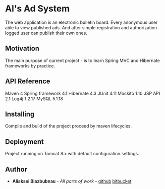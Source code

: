 # Al's Ad System

The web application is an electronic bulletin board. Every anonymous user able to view published ads. And after simple registration and authorization logged user can publish their own ones.

## Motivation

The main purpose of current project - is to learn Spring MVC and Hibernate frameworks by practice.

## API Reference

Maven 4
Spring framework 4.1
Hibernate 4.3
JUnit 4.11
Mockito 1.10
JSP API 2.1
Log4j 1.2.17
MySQL 5.1.18

## Installing

Compile and build of the project proceed by maven lifecycles.


## Deployment

Project running on Tomcat 8.x with default configuration settings.


## Author

* **Aliaksei Biazbubnau** - *All parts of work* - [github](https://github.com/biazbubnauAliaksei) [bitbucket](https://bitbucket.org/aliaksei_biazbubnau/)
